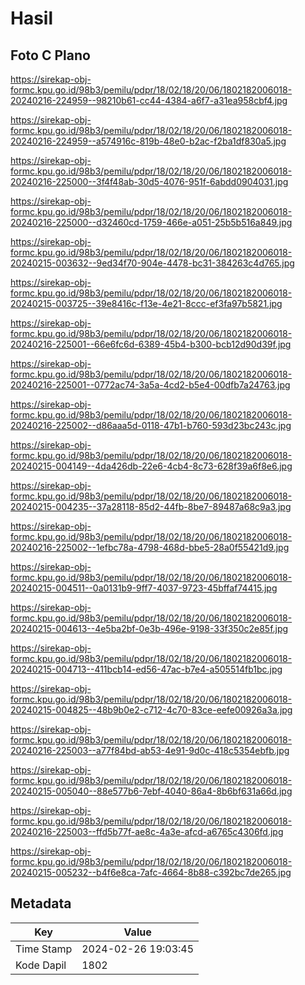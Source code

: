 # Hasil

## Foto C Plano

https://sirekap-obj-formc.kpu.go.id/98b3/pemilu/pdpr/18/02/18/20/06/1802182006018-20240216-224959--98210b61-cc44-4384-a6f7-a31ea958cbf4.jpg

https://sirekap-obj-formc.kpu.go.id/98b3/pemilu/pdpr/18/02/18/20/06/1802182006018-20240216-224959--a574916c-819b-48e0-b2ac-f2ba1df830a5.jpg

https://sirekap-obj-formc.kpu.go.id/98b3/pemilu/pdpr/18/02/18/20/06/1802182006018-20240216-225000--3f4f48ab-30d5-4076-951f-6abdd0904031.jpg

https://sirekap-obj-formc.kpu.go.id/98b3/pemilu/pdpr/18/02/18/20/06/1802182006018-20240216-225000--d32460cd-1759-466e-a051-25b5b516a849.jpg

https://sirekap-obj-formc.kpu.go.id/98b3/pemilu/pdpr/18/02/18/20/06/1802182006018-20240215-003632--9ed34f70-904e-4478-bc31-384263c4d765.jpg

https://sirekap-obj-formc.kpu.go.id/98b3/pemilu/pdpr/18/02/18/20/06/1802182006018-20240215-003725--39e8416c-f13e-4e21-8ccc-ef3fa97b5821.jpg

https://sirekap-obj-formc.kpu.go.id/98b3/pemilu/pdpr/18/02/18/20/06/1802182006018-20240216-225001--66e6fc6d-6389-45b4-b300-bcb12d90d39f.jpg

https://sirekap-obj-formc.kpu.go.id/98b3/pemilu/pdpr/18/02/18/20/06/1802182006018-20240216-225001--0772ac74-3a5a-4cd2-b5e4-00dfb7a24763.jpg

https://sirekap-obj-formc.kpu.go.id/98b3/pemilu/pdpr/18/02/18/20/06/1802182006018-20240216-225002--d86aaa5d-0118-47b1-b760-593d23bc243c.jpg

https://sirekap-obj-formc.kpu.go.id/98b3/pemilu/pdpr/18/02/18/20/06/1802182006018-20240215-004149--4da426db-22e6-4cb4-8c73-628f39a6f8e6.jpg

https://sirekap-obj-formc.kpu.go.id/98b3/pemilu/pdpr/18/02/18/20/06/1802182006018-20240215-004235--37a28118-85d2-44fb-8be7-89487a68c9a3.jpg

https://sirekap-obj-formc.kpu.go.id/98b3/pemilu/pdpr/18/02/18/20/06/1802182006018-20240216-225002--1efbc78a-4798-468d-bbe5-28a0f55421d9.jpg

https://sirekap-obj-formc.kpu.go.id/98b3/pemilu/pdpr/18/02/18/20/06/1802182006018-20240215-004511--0a0131b9-9ff7-4037-9723-45bffaf74415.jpg

https://sirekap-obj-formc.kpu.go.id/98b3/pemilu/pdpr/18/02/18/20/06/1802182006018-20240215-004613--4e5ba2bf-0e3b-496e-9198-33f350c2e85f.jpg

https://sirekap-obj-formc.kpu.go.id/98b3/pemilu/pdpr/18/02/18/20/06/1802182006018-20240215-004713--411bcb14-ed56-47ac-b7e4-a505514fb1bc.jpg

https://sirekap-obj-formc.kpu.go.id/98b3/pemilu/pdpr/18/02/18/20/06/1802182006018-20240215-004825--48b9b0e2-c712-4c70-83ce-eefe00926a3a.jpg

https://sirekap-obj-formc.kpu.go.id/98b3/pemilu/pdpr/18/02/18/20/06/1802182006018-20240216-225003--a77f84bd-ab53-4e91-9d0c-418c5354ebfb.jpg

https://sirekap-obj-formc.kpu.go.id/98b3/pemilu/pdpr/18/02/18/20/06/1802182006018-20240215-005040--88e577b6-7ebf-4040-86a4-8b6bf631a66d.jpg

https://sirekap-obj-formc.kpu.go.id/98b3/pemilu/pdpr/18/02/18/20/06/1802182006018-20240216-225003--ffd5b77f-ae8c-4a3e-afcd-a6765c4306fd.jpg

https://sirekap-obj-formc.kpu.go.id/98b3/pemilu/pdpr/18/02/18/20/06/1802182006018-20240215-005232--b4f6e8ca-7afc-4664-8b88-c392bc7de265.jpg


## Metadata

| Key        | Value               |
| ---------- | ------------------- |
| Time Stamp | 2024-02-26 19:03:45 |
| Kode Dapil | 1802                |



